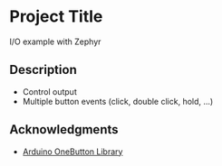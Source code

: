 # Project Title
I/O example with Zephyr

## Description
* Control output
* Multiple button events (click, double click, hold, ...)

## Acknowledgments

* [Arduino OneButton Library](http://www.mathertel.de/Arduino/OneButtonLibrary.aspx)